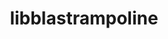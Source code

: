 ---
title: "libblastrampoline"
layout: cache
categories: [package, develop-2024-11-10]
meta: {"versions": ["5.11.0"], "compilers": ["gcc@=11.4.0"], "oss": ["ubuntu22.04"], "platforms": ["linux"], "targets": ["x86_64_v3"], "stacks": ["e4s", "root", "tutorial"], "num_specs": 1, "num_specs_by_stack": {"e4s": 1, "tutorial": 1, "root": 1}}
spec_details: [{"hash": "c4nsp3twxalkaope2z4s4pvtrujwdhca", "compiler": "gcc@=11.4.0", "versions": ["5.11.0"], "os": "ubuntu22.04", "platform": "linux", "target": "x86_64_v3", "variants": ["build_system=makefile"], "stacks": ["e4s", "tutorial", "root"], "size": "-", "tarball": "https://binaries.spack.io/develop-2024-11-10/build_cache/linux-ubuntu22.04-x86_64_v3/gcc-11.4.0/libblastrampoline-5.11.0/linux-ubuntu22.04-x86_64_v3-gcc-11.4.0-libblastrampoline-5.11.0-c4nsp3twxalkaope2z4s4pvtrujwdhca.spack"}]
---